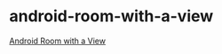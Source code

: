 # android-room-with-a-view
[Android Room with a View](https://codelabs.developers.google.com/codelabs/android-room-with-a-view/#0)
